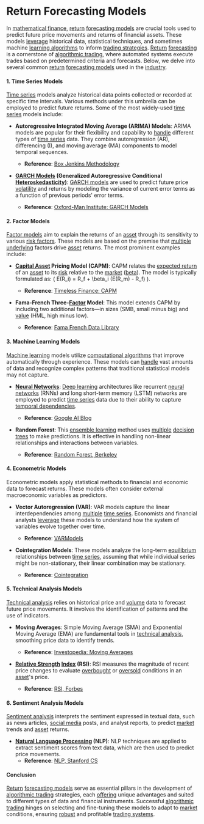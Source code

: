 # Return Forecasting Models

In [mathematical finance](../m/mathematical_finance.md), [return](../r/return.md) [forecasting models](../f/forecasting_models.md) are crucial tools used to predict future price movements and returns of financial assets. These models [leverage](../l/leverage.md) historical data, statistical techniques, and sometimes machine [learning algorithms](../l/learning_algorithms_in_trading.md) to inform [trading strategies](../t/trading_strategies.md). [Return](../r/return.md) [forecasting](../f/forecasting.md) is a cornerstone of [algorithmic trading](../a/algorithmic_trading.md), where automated systems execute trades based on predetermined criteria and forecasts. Below, we delve into several common [return](../r/return.md) [forecasting models](../f/forecasting_models.md) used in the [industry](../i/industry.md).

#### 1. Time Series Models

[Time series](../t/time_series.md) models analyze historical data points collected or recorded at specific time intervals. Various methods under this umbrella can be employed to predict future returns. Some of the most widely-used [time series](../t/time_series.md) models include:

- **Autoregressive Integrated Moving Average (ARIMA) Models**: ARIMA models are popular for their flexibility and capability to [handle](../h/handle.md) different types of [time series](../t/time_series.md) data. They combine autoregression (AR), differencing (I), and moving average (MA) components to model temporal sequences.
  - **Reference**: [Box Jenkins Methodology](https://www.stat.purdue.edu/~kuczek/stat512_fall2013/lecture2025S%20DRAFT%20801/Box-JenkinsMethodologyStatisticalTemplates.pdf)

- **[GARCH Models](../g/garch_models.md) (Generalized Autoregressive Conditional [Heteroskedasticity](../h/heteroskedasticity.md))**: [GARCH models](../g/garch_models.md) are used to predict future price [volatility](../v/volatility.md) and returns by modeling the variance of current error terms as a function of previous periods' error terms.
  - **Reference**: [Oxford-Man Institute: GARCH Models](https://www.oxfordman.ox.ac.uk/research/project/garch)

#### 2. Factor Models

[Factor models](../f/factor_models.md) aim to explain the returns of an [asset](../a/asset.md) through its sensitivity to various [risk factors](../r/risk_factors_in_trading.md). These models are based on the premise that [multiple](../m/multiple.md) [underlying](../u/underlying.md) factors drive [asset](../a/asset.md) returns. The most prominent examples include:

- **[Capital Asset](../c/capital_asset.md) Pricing Model (CAPM)**: CAPM relates the [expected return](../e/expected_return.md) of an [asset](../a/asset.md) to its [risk](../r/risk.md) relative to the [market](../m/market.md) ([beta](../b/beta.md)). The model is typically formulated as: \( E(R_i) = R_f + \beta_i (E(R_m) - R_f) \).
  - **Reference**: [Timeless Finance: CAPM](https://www.timelessfinance.org/resources/capm)

- **Fama-French Three-[Factor](../f/factor.md) Model**: This model extends CAPM by including two additional factors—in sizes (SMB, small minus big) and [value](../v/value.md) (HML, high minus low).
  - **Reference**: [Fama French Data Library](https://mba.tuck.dartmouth.edu/pages/faculty/ken.french/data_library.html)

#### 3. Machine Learning Models

[Machine learning](../m/machine_learning.md) models utilize [computational algorithms](../c/computational_algorithms.md) that improve automatically through experience. These models can [handle](../h/handle.md) vast amounts of data and recognize complex patterns that traditional statistical models may not capture.

- **[Neural Networks](../n/neural_networks_in_trading.md)**: [Deep learning](../d/deep_learning.md) architectures like recurrent [neural networks](../n/neural_networks_in_trading.md) (RNNs) and long short-term memory (LSTM) networks are employed to predict [time series](../t/time_series.md) data due to their ability to capture [temporal dependencies](../t/temporal_dependencies_in_trading.md).
  - **Reference**: [Google AI Blog](https://ai.googleblog.com)

- **Random Forest**: This [ensemble learning](../e/ensemble_learning.md) method uses [multiple](../m/multiple.md) [decision trees](../d/decision_trees.md) to make predictions. It is effective in handling non-linear relationships and interactions between variables.
  - **Reference**: [Random Forest, Berkeley](https://www.stat.berkeley.edu/~breiman/RandomForests/cc_home.htm)

#### 4. Econometric Models

Econometric models apply statistical methods to financial and economic data to forecast returns. These models often consider external macroeconomic variables as predictors.

- **Vector Autoregression (VAR)**: VAR models capture the linear interdependencies among [multiple](../m/multiple.md) [time series](../t/time_series.md). Economists and financial analysts [leverage](../l/leverage.md) these models to understand how the system of variables evolve together over time.
  - **Reference**: [VARModels](https://www.jmulti.de)

- **Cointegration Models**: These models analyze the long-term [equilibrium](../e/equilibrium.md) relationships between [time series](../t/time_series.md), assuming that while individual series might be non-stationary, their linear combination may be stationary.
  - **Reference**: [Cointegration](https://www.econometrics.com/resources/booksonline/Example_March1996.htm)

#### 5. Technical Analysis Models

[Technical analysis](../t/technical_analysis.md) relies on historical price and [volume](../v/volume.md) data to forecast future price movements. It involves the identification of patterns and the use of indicators.

- **Moving Averages**: Simple Moving Average (SMA) and Exponential Moving Average (EMA) are fundamental tools in [technical analysis](../t/technical_analysis.md), smoothing price data to identify trends.
  - **Reference**: [Investopedia: Moving Averages](https://www.investopedia.com/articles/active-trading/052014/how-use-moving-average-buy-stocks.asp)

- **[Relative Strength](../r/relative_strength.md) [Index](../i/index_instrument.md) (RSI)**: RSI measures the magnitude of recent price changes to evaluate [overbought](../o/overbought.md) or [oversold](../o/oversold.md) conditions in an [asset](../a/asset.md)'s price.
  - **Reference**: [RSI, Forbes](https://www.forbes.com/advisor/investing/rsi-indicator/)

#### 6. Sentiment Analysis Models

[Sentiment analysis](../s/sentiment_analysis.md) interprets the sentiment expressed in textual data, such as news articles, [social media](../s/social_media.md) posts, and analyst reports, to predict [market](../m/market.md) trends and [asset](../a/asset.md) returns.

- **[Natural Language Processing](../n/natural_language_processing_(nlp)_in_trading.md) (NLP)**: NLP techniques are applied to extract sentiment scores from text data, which are then used to predict price movements.
  - **Reference**: [NLP, Stanford CS](https://web.stanford.edu/~jurafsky/slp3/)

#### Conclusion

[Return](../r/return.md) [forecasting models](../f/forecasting_models.md) serve as essential pillars in the development of [algorithmic trading](../a/algorithmic_trading.md) strategies, each [offering](../o/offering.md) unique advantages and suited to different types of data and financial instruments. Successful [algorithmic trading](../a/algorithmic_trading.md) hinges on selecting and fine-tuning these models to adapt to [market](../m/market.md) conditions, ensuring [robust](../r/robust.md) and profitable [trading systems](../t/trading_systems.md).

